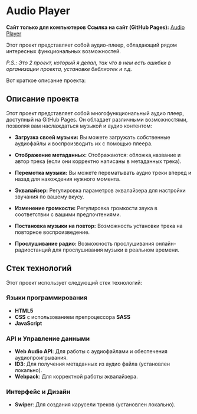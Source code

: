 # Audio Player

**Сайт только для компьютеров**
**Ссылка на сайт (GitHub Pages):** [Audio Player](https://abdullahalimov.github.io/Audio-player/)

Этот проект представляет собой aудио-плеер, обладающий рядом интересных функциональных возможностей.

*P.S.: Это 2 проект, который я делал, так что в нем есть ошибки в организации проекта, установке библиотек и т.д.*

Вот краткое описание проекта:

## Описание проекта

Этот проект представляет собой многофункциональный аудио плеер, доступный на GitHub Pages. Он обладает различными возможностями, позволяя вам наслаждаться музыкой и аудио контентом:

- **Загрузка своей музыки:** Вы можете загружать собственные аудиофайлы и воспроизводить их с помощью плеера.

- **Отображение метаданных:** Отображаются: обложка,название и автор трека (если они корректно написаны в метаданных трека).

- **Перемотка музыки:** Вы можете перематывать аудио треки вперед и назад для нахождения нужного момента.

- **Эквалайзер:** Регулировка параметров эквалайзера для настройки звучания по вашему вкусу.

- **Изменение громкости:** Регулировка громкости звука в соответствии с вашими предпочтениями.

- **Постановка музыки на повтор:** Возможность установки трека на повторное воспроизведение.

- **Прослушивание радио:** Возможность прослушивания онлайн-радиостанций для прослушивания музыки в реальном времени.

## Стек технологий

Этот проект использует следующий стек технологий:

### Языки программирования

- **HTML5**
- **CSS** с использованием препроцессора **SASS**
- **JavaScript**

### API и Управление данными

- **Web Audio API**: Для работы с аудиофайлами и обеспечения аудиопроигрывания.
- **ID3**: Для получения метаданных из аудио файла (установлен локально).
- **Webpack**: Для корректной работы эквалайзера.

### Интерфейс и Дизайн

- **Swiper**: Для создания карусели треков (установлен локально).
